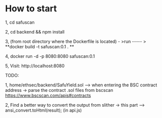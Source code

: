 # How to start

1, cd safuscan

2, cd backend && npm install

3, (from root directory where the Dockerfile is located) - >run ----- > **docker build -t safuscan:0.1 . **

4, docker run -d -p 8080:8080 safuscan:0.1

5, Visit: http://localhost:8080

TODO:

1, home/ethsec/backend/SafuYield.sol --> when entering the BSC contract address -> parse the contract .sol files from bscscan
https://www.bscscan.com/apis#contracts

2, Find a better way to convert the output from slither ->  this part --> ansi_convert.toHtml(result); (in api.js)
